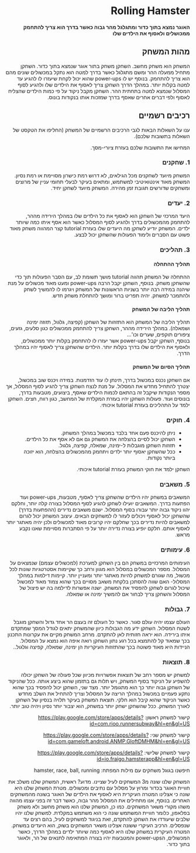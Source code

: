 <div dir='rtl' lang='he'>

# Rolling Hamster

**האוגר נמצא בתוך כדור ומתגלגל מהר גבוה כאשר בדרך הוא צריך להתחמק ממכושלים ולאסוף את הילדים שלו**

## מהות המשחק

המשחק הוא משחק מחשב.
השחקן משחק בתור אוגר שנמצא בתוך כדור. השחקן מתחיל ממעלה ההר ומשם מתגלגל כאשר בדרך למטה הוא נתקל במכשולים שונים מהם הוא צריך להתחמק. בנוסף יש לו power-ups שהוא יכול לקחת שיעזרו לו להגיע עד למטה בקלות יותר. במהלך הדרך השחקן צריך לאסוף את הילדים שלו ולהגיע לסוף המסלול שנמצא למטה בתחתית ההר. השחקן מקבל ניקוד על פי כמות הילדים שהצליח לאסוף ולפי דברים אחרים שאסף בדרך שמזכות אותו בנקודות בונוס.



## רכיבים רשמיים

ענו על השאלות הבאות לגבי הרכיבים הרשמיים של המשחק
(החליפו את הטקסט של השאלות בתשובות שלכם).

המחישו את התשובות שלכם בעזרת ציורי-מסך.

### 1. שחקנים
המשחק מיועד לשחקנים מכל הגילאים, לא דרוש רמת כישרון מסויימת או רמת נסיון.
המשחק מאוד אינטואיטיבי למשתמש, ומתאים בעיקר לבעלי תחומי עניין של מרוצים ומשחקים שדורשים תגובת זמן מהירה.
המשחק מיועד לשחקן יחיד.

### 2. יעדים
היעד המרכזי של השחקן הוא לאסוף את כל הילדים שלו במהלך הירידה מההר, להתחמק מהמכשולים בדרך ולהגיע לסוף המסלול כאשר הוא אסף איתו כמה שיותר ילדים. 
המשחק יודיע לשחקן מה היעדים שלו בעזרת tutorial קצר המהווה משחק מאוד פשוט עם הסברים ולימוד הפעולות שהשחקן יכול לבצע. 


### 3. תהליכים
#### תהליך ההתחלה
ההתחלה של המשחק תהווה tutorial מושך תשומת לב, עם הסבר הפעולות תוך כדי שהשחקן משחק. בנוסף, השחקן יקבל הרבה power-ups ומעט מאוד מכשולים על מנת שיהנה במידה רבה יותר בשניות הראשונות של המשחק ויגרמו לו להמשיך לשחק ולהתמכר למשחק. יהיה תפריט ברור ומושך להתחלת משחק חדש.

#### תהליך הליבה של המשחק
תהליך הליבה של המשחק הוא התזוזות של השחקן (קפיצה, גלגול, תזוזה ימינה ושמאלה).
במהלך הירידה מההר, השחקן צריך להתחמק ממכשולים כגון סלעים, גזעים, ציפורים תוקפים, שערים וכו'...  
בנוסף, השחקן יקבל power-ups אשר יעזרו לו להתחמק בקלות יותר ממכשולים, ולאסוף את הילדים שלו בדרך בקלות יותר. הילדים שהשחקן צריך לאסוף יהיו במהלך הדרך.

#### תהליך הסיום של המשחק
אם השחקן נכנס במכשול בדרך, תינתן לו עוד הזדמנות. במידה ויכנס שוב במכשול, יצטרך להתחיל מחדש את המסלול. על מנת לנצח השחקן צריך להגיע לסוף המסלול, אך מספר הנקודות שיקבל זה בהתאם לכמות הילדים שאסף, ביצועים, מטבעות בדרך, בונוסים ועוד.
פעולות השחקן יהיו בעזרת המקלדת של המחשב, כגון רווח, חצים.
השחקן ילמד על התהליכים בעזרת tutorial איכותי.
 
### 4. חוקים
 - ניתן להיכנס פעם אחד בלבד במכשול במהלך המשחק.
 - השחקן יכול לסיים בהצלחה את המשחק גם אם לא אסף את כל הילדים.
 - תזוזות השחקן מוגבלות ל-ימינה, שמאלה, קפיצה, גלגול.
 - ככל שהשחקן יאסוף יותר ילדים ויתחמק מהמכשולים בהצלחה, הוא יזוכה ביותר נקודות.

השחקן ילמד את חוקי המשחק בעזרת tutorial איכותי.
 
### 5. משאבים
המשאבים במשחק יהיו הילדים שהשחקן צריך לאסוף, מטבעות, power-ups ועוד הפתעות בדרך.
המשאבים יועילו לשחקן להגיע לסוף המסלול בצורה קלה יותר, וחלקם יהוו ניקוד גבוה יותר עבורו בסוף המסלול. ישנם משאבים נדירים (ההפתעות בדרך) שהשחקן יכול לאסוף ויכולים לעזור לו למשחקים הבאים.
עיצוב המשחק יכול לגרום למשאבים להיות נדירים בכך שחלקם יהיו קרובים מאוד למכשולים ולכן יהיה מאתגר יותר לאסוף אותם. חלקם יופיע בצורה נדירה יותר על פי הסתברות מסויימת שאנו נקבע מראש.
 
### 6. עימותים

העימותים המרכזיים במשחק הם בין השחקן למערכת (למכשולים עצמם) שנמצאים על המסלול. מספר המכשולים במסלול הוא מגוון ורחב כך שקיימות אסטרטגיות שונות לכל מכשול, מה שגורם למשחק להיות מאתגר יותר ומעניין יותר.
קיימות דילמות במהלך המסלול- האם שווה להסתכן בלקחת משאב מסויים בכך שהוא צמוד מאוד למכשול שיכול לגרום לשחקן להפסיד את המשחק. ישנה אפשרות לדילמה בה יש פיצול של המסלול והשחקן צריך לבחור אם להמשיך ימינה או שמאלה.

### 7. גבולות

העולם עצמו יהיה עולם סגור. כאשר כל העולם זה בעצם הר אחד גדול והשחקן מוגבל לשטח המסלול.
השחקן ידע מה הגבולות כיוון שהמשחק יתאים לגודל המסך שמתקדם איתו בירידה. הוא יראה חזותית לאן להתקדם.
מרחב המשחק מקיים את עקרונות התכנון בכך שמאוד קל להתמצא בכל רגע נתון השחקן רואה איפה הוא נמצא על המסלול. הניידות היא מאוד פשוטה בכך שהתזוזות העיקריות הן ימינה, שמאלה, קפיצה וגלגול..


### 8. תוצאות

למשחק יש מספר רחב של תוצאות אפשרויות מכיוון שכל פעולה של השחקן יכולה להשפיע על הניקוד בסוף המשחק, ויש תלות גם בתזמון שהוא ביצע אותה. ככל שהניקוד של השחקן גבוה יותר כך הוא מתגומל יותר. מצד שני, השחקן יכול להפסיד בכך שהוא נתקע פעמיים במכשול במהלך הריצה על המסלול וצריך להתחיל את השלב מחדש כאשר הניקוד שהוא קיבל הוא חלקי.
תוצאת המשחק בעיקר תלויה בנסיון של השחקן לאורך המשחק. ככל שהשחקן ישחק יותר במשחק, הוא יצבור יותר נסיון ויהיה טוב יותר. 
 
קישור למשחק ראשון: https://play.google.com/store/apps/details?id=com.rioo.runnersubway&hl=en&gl=US
 
קישור למשחק שני: https://play.google.com/store/apps/details?id=com.gameloft.android.ANMP.GloftDMHM&hl=en&gl=US
 
קישור למשחק שלישי: https://play.google.com/store/apps/details?id=io.fraigo.hamsterapp&hl=en&gl=US

 חיפשנו בגוגל משחקים עם מילות המפתח: hamster, race, ball, running

המשחק שלנו שונה מ3 המשחקים לעיל שציינו. מדוע? 
ראשית, המשחק שלנו משלב את חוויית האוגר בכדור ומרוץ על מסלול עם נתיבים ומכשולים. מטרת המשחק שלנו היא שונה כי אצלינו המטרה העיקרית היא לאסוף את הילדים של האוגר בשונה מהמשחקים האחרים. בנוסף, אנו מתחילים את המסלול מהר גבוה, כאשר דבר זה בפני עצמו מהווה משהו מקורי משאר המשחקים. כמו כן, המשחק שלנו הוא משחק מחשב ולא משחק בפלאפון, כלומר חוויית המשתמש שונה כי הוא משתמש במקלדת. למשחק שלנו יהיו שלבים שיעודדו את השחקן להתקדם, זאת  בניגוד למשחקים לעיל, בהם רצים עד שנפסלים.
הרכיב העיקרי ששונה אצלינו משאר המשחקים בשוק, הוא היעדים במשחק. המטרה העיקרית במשחק שלנו היא לאסוף כמה שיותר ילדים במהלך הדרך, כאשר המכשולים, הpower-ups והמטבעות יהיו בצורה המתאימה לתנאים של הר, ולאוגר בתוך כדור.
 
</div>

